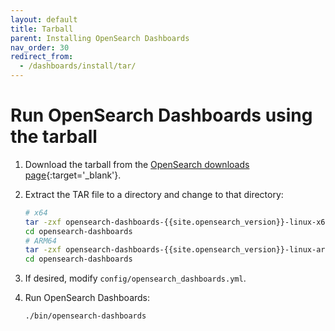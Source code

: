 ```yaml
---
layout: default
title: Tarball
parent: Installing OpenSearch Dashboards
nav_order: 30
redirect_from: 
  - /dashboards/install/tar/
---
```


# Run OpenSearch Dashboards using the tarball

1. Download the tarball from the [OpenSearch downloads page](https://opensearch.org/downloads.html){:target='\_blank'}.

1. Extract the TAR file to a directory and change to that directory:

   ```bash
   # x64
   tar -zxf opensearch-dashboards-{{site.opensearch_version}}-linux-x64.tar.gz
   cd opensearch-dashboards
   # ARM64
   tar -zxf opensearch-dashboards-{{site.opensearch_version}}-linux-arm64.tar.gz
   cd opensearch-dashboards
   ```

1. If desired, modify `config/opensearch_dashboards.yml`.

1. Run OpenSearch Dashboards:

   ```bash
   ./bin/opensearch-dashboards
   ```
